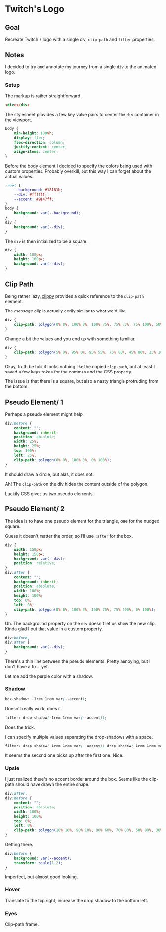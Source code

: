 # Twitch's Logo

<!-- ## [Live Demo]() -->

## Goal

Recreate Twitch's logo with a single div, `clip-path` and `filter` properties.

## Notes

I decided to try and annotate my journey from a single `div` to the animated logo.

### Setup

The markup is rather straightforward.

```html
<div></div>
```

The stylesheet provides a few key value pairs to center the `div` container in the viewport.

```css
body {
    min-height: 100vh;
    display: flex;
    flex-direction: column;
    justify-content: center;
    align-items: center;
}
```

Before the body element I decided to specify the colors being used with custom properties. Probably overkill, but this way I can forget about the actual values.

```css
:root {
    --background: #18181b;
    --div: #ffffff;
    --accent: #9147ff;
}
body {
    background: var(--background);
}
div {
    background: var(--div);
}
```

The `div` is then initialized to be a square.

```css
div {
    width: 100px;
    height: 100px;
    background: var(--div);
}
```

## Clip Path

Being rather lazy, [clippy](https://bennettfeely.com/clippy/) provides a quick reference to the `clip-path` element.

The _message_ clip is actually eerily similar to what we'd like.

```css
div {
    clip-path: polygon(0% 0%, 100% 0%, 100% 75%, 75% 75%, 75% 100%, 50% 75%, 0% 75%);
}
```

Change a bit the values and you end up with something familiar.

```css
div {
    clip-path: polygon(5% 0%, 95% 0%, 95% 55%, 75% 80%, 45% 80%, 25% 100%, 25% 80%, 5% 80%);
}
```

Okay, truth be told it looks nothing like the copied `clip-path`, but at least I saved a few keystrokes for the commas and the CSS property.

The issue is that there is a square, but also a nasty triangle protruding from the bottom.

## Pseudo Element/ 1

Perhaps a pseudo element might help.

```css
div:before {
    content: "";
    background: inherit;
    position: absolute;
    width: 25%;
    height: 25%;
    top: 100%;
    left: 25%;
    clip-path: polygon(0% 0%, 100% 0%, 0% 100%);
}
```

It should draw a circle, but alas, it does not.

Ah! The `clip-path` on the div hides the content outside of the polygon.

Luckily CSS gives us two pseudo elements.

## Pseudo Element/ 2

The idea is to have one pseudo element for the triangle, one for the nudged square.

Guess it doesn't matter the order, so I'll use `:after` for the box.

```css
div {
    width: 150px;
    height: 150px;
    background: var(--div);
    position: relative;
}
div:after {
    content: "";
    background: inherit;
    position: absolute;
    width: 100%;
    height: 100%;
    top: 0%;
    left: 0%;
    clip-path: polygon(0% 0%, 100% 0%, 100% 75%, 75% 100%, 0% 100%);
}
```

Uh. The background property on the `div` doesn't let us show the new clip. Kinda glad I put that value in a custom property.

```css
div:before,
div:after {
    background: var(--div);
}
```

There's a thin line between the pseudo elements. Pretty annoying, but I don't have a fix... yet.

Let me add the purple color with a shadow.

### Shadow

```css
box-shadow: -1rem 1rem var(--accent);
```

Doesn't really work, does it.

```css
filter: drop-shadow(-1rem 1rem var(--accent));
```

Does the trick.

I can specify multiple values separating the drop-shadows with a space.

```css
filter: drop-shadow(-1rem 1rem var(--accent)) drop-shadow(-1rem 1rem var(--accent));
```

It seems the second one picks up after the first one. Nice.

### Upsie

I just realized there's no accent border around the box. Seems like the clip-path should have drawn the entire shape.

```css
div:after,
div:before {
    content: "";
    position: absolute;
    width: 100%;
    height: 100%;
    top: 0%;
    left: 0%;
    clip-path: polygon(10% 10%, 90% 10%, 90% 60%, 70% 80%, 50% 80%, 30% 100%, 30% 80%, 10% 80%);
}
```

Getting there.

```css
div:before {
    background: var(--accent);
    transform: scale(1.2);
}
```

Imperfect, but almost good looking.

### Hover

Translate to the top right, increase the drop shadow to the bottom left.

### Eyes

Clip-path frame.
